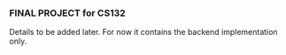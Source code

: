 ### FINAL PROJECT for CS132

Details to be added later. For now it contains the backend implementation only.
